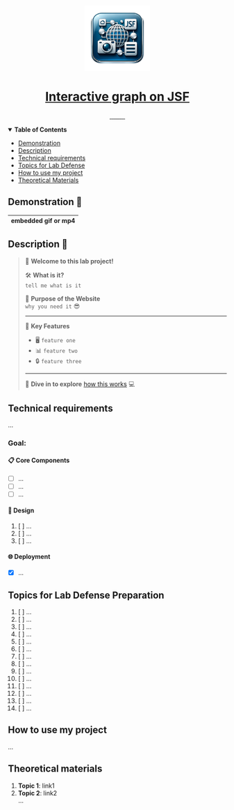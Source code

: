 <!-- Here is the main logo and name of your project -->

<p align="center">
  <a href="resources/MVC.png">
    <picture>
      <img src="resources/logo.png" height="150">
    </picture>
    <h1 align="center">Interactive graph on JSF</h1>
  </a>
</p>

<!-- Here are some cool labels for your project, deledte those, that you don't need -->

<p align="center">
   <a aria-label="Translation ro russian" href="./README_RU.md">
      <img alt="" src="https://img.shields.io/badge/translation-RU-007FFF?style=for-the-badge&labelColor=000000&color=007FFF">
   </a>
   <a aria-label="WildFly Version" href="https://www.wildfly.org/">
      <img alt="" src="https://img.shields.io/badge/WildFly-21.0.0-50FA7B?style=for-the-badge&labelColor=000000&color=50FA7B">
   </a>
   <a aria-label="Java Version" href="https://www.oracle.com/java/technologies/javase-jdk17-downloads.html">
      <img alt="" src="https://img.shields.io/badge/Java-17-FFD300?style=for-the-badge&labelColor=000000&color=FFD300">
   </a>
   <a aria-label="JetBrains Runtime Version" href="https://www.jetbrains.com/">
      <img alt="" src="https://img.shields.io/badge/JetBrains_Runtime-17.0.8-00CCFF?style=for-the-badge&labelColor=000000&color=00CCFF">
   </a>
   <a aria-label="Maven Project" href="https://maven.apache.org/">
      <img alt="" src="https://img.shields.io/badge/Maven-Project-FF69B4?style=for-the-badge&labelColor=000000&color=FF69B4">
   </a>
   <a aria-label="Repo size" href="https://github.com/worthant/labs-template-repository">
    <img alt="" src="https://img.shields.io/github/repo-size/worthant/labs-template-repository?style=for-the-badge&logo=github&labelColor=000000&color=008080">
  </a>
  <a aria-label="Yarn version" href="https://yarnpkg.com/">
    <img alt="" src="https://img.shields.io/badge/yarn-v1.22.19-green.svg?style=for-the-badge&logo=yarn&labelColor=000000">
  </a>
   <!-- New Badge for JavaServer Faces Framework -->
   <a aria-label="JavaServer Faces Framework" href="https://www.oracle.com/java/technologies/javaserverfaces.html">
      <img alt="" src="https://img.shields.io/badge/JSF-Framework-orange?style=for-the-badge&logo=java&labelColor=000000&color=orange">
   </a>
   <!-- New Badge for Managed Beans -->
   <a aria-label="Managed Beans" href="#">
      <img alt="" src="https://img.shields.io/badge/Managed_Beans-Supported-green?style=for-the-badge&logo=java&labelColor=000000&color=green">
   </a>
   <!-- New Badge for JDBC -->
   <a aria-label="JDBC" href="#">
      <img alt="" src="https://img.shields.io/badge/JDBC-Supported-red?style=for-the-badge&logo=java&labelColor=000000&color=red">
   </a>
</p>

<details open>
   <summary><b>Table of Contents</b></summary>

- [Demonstration](#demo)
- [Description](#descr)
- [Technical requirements](#requirements)
- [Topics for Lab Defense](#defense)
- [How to use my project](#user-manual)
- [Theoretical Materials](#theoretical-materials)

</details>

<a id="demo"></a>

## Demonstration 🎥

| embedded gif or mp4 |
|-------------------------------------------------------------------------------------------------------------------------------------------|

<a id="descr"></a>

## Description 📝

> 👋 **Welcome to this lab project!**
>
> 🛠 **What is it?**  
> `tell me what is it`
>
> 🎯 **Purpose of the Website**  
> `why you need it` 😎
>
> ---
>
> 📌 **Key Features**
>
> - 🖥 `feature one`
> - 📊 `feature two`
> - 🔒 `feature three`
>
> ---
>
> 🚀 **Dive in to explore** [how this works](#user-manual) 💻

<a id="requirements"></a>

## Technical requirements

...

### Goal:

#### 📋 Core Components

- [ ] ...
- [ ] ...
- [ ] ...

#### 🎨 Design

1. [ ] ...
2. [ ] ...
3. [ ] ...

#### 🌐 Deployment

- [x] ...

<a id="defense"></a>

## Topics for Lab Defense Preparation

1. [ ] ...
2. [ ] ...
3. [ ] ...
4. [ ] ...
5. [ ] ...
6. [ ] ...
7. [ ] ...
8. [ ] ...
9. [ ] ...
10. [ ] ...
11. [ ] ...
12. [ ] ...
13. [ ] ...
14. [ ] ...

<a id="user-manual"></a>

## How to use my project

...

<a id="theory"></a>

## Theoretical materials

1. **Topic 1**: link1
2. **Topic 2**: link2  
...
